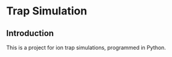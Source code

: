 # Trap Simulation

## Introduction

This is a project for ion trap simulations, programmed in Python.
